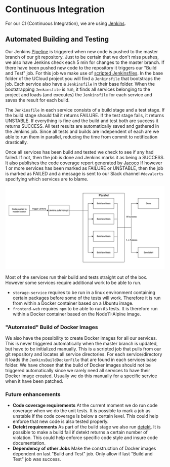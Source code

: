 # Continuous Integration

For our CI (Continuous Integration), we are using
[Jenkins](https://jenkins.io/).

## Automated Building and Testing

Our Jenkins [Pipeline](https://jenkins.io/doc/book/pipeline/) is triggered
when new code is pushed to the master branch of our git repository. Just to
be certain that we don't miss pushes, we also have Jenkins check each 5 min
for changes to the master branch. If there have been pushed new code to the
repository it triggers our "Build and Test" job. For this job we make use of
[scripted Jenkinsfiles](https://jenkins.io/doc/book/pipeline/jenkinsfile/).
In the base folder of the UCloud project you will find a `Jenkinsfile` that
bootstraps the job. Each service also have a `Jenkinsfile` in their base
folder. When the bootstrapping `Jenkinsfile` is run, it finds all services
belonging to the project and loads (and executes) the `Jenkinsfile` for each
service and saves the result for each build.

The `Jenkinsfile` in each service consists of a build stage and a test stage.
If the build stage should fail it returns FAILURE. If the test stage fails,
it returns UNSTABLE. If everything is fine and the build and test both are
success it returns SUCCESS. All test results are automatically saved and
gathered in the Jenkins job. Since all tests and builds are independent of
each are we able to run them in parallel, reducing the time from commit to
notification drastically.

Once all services has been build and tested we check to see if any had
failed. If not, then the job is done and Jenkins marks it as being a SUCCESS.
It also publishes the code coverage report generated by
[Jacoco](https://www.eclemma.org/jacoco/) If however 1 or more services has
been marked as FAILURE or UNSTABLE, then the job is marked as FAILED and a
message is sent to our Slack channel `#devalerts` specifying which services
are to blame.

![Jenkins Flow Chart](./wiki/JenkinsFlowChart.png)

Most of the services run their build and tests straight out of the box.
However some services require additional work to be able to run.

- `storage-service` requires to be run in a linux environment containing
certain packages before some of the tests will work. Therefore it is run from
within a Docker container based on a Ubuntu image. 
- `frontend-web` requires `npm` to be able to run its tests. It is therefore
run within a Docker container based on the Node11-Alpine image.

### "Automated" Build of Docker Images

We also have the possibility to create Docker images for all our services.
This is never triggered automatically when the master branch is updated, but
have to be initialized manually. This is a scripted job that pulls from our
git repository and locates all service directories. For each
service/directory it loads the `JenkinsBuildDockerFile` that are found in
each services base folder. We have chosen that the build of Docker images
should not be triggered automatically since we rarely need all services to
have their Docker image created. Usually we do this manually for a specific
service when it have been patched.

### Future enhancements

- **Code coverage requirements** At the current moment we do run code
coverage when we do the unit tests. It is possible to mark a job as unstable
if the code coverage is below a certain level. This could help enforce that
new code is also tested properly.
- **Detekt requirements** As part of the build stage we also run
[detekt](https://arturbosch.github.io/detekt/). It is possible to make a
build fail if detekt returns a certain number of violation. This could help
enforce specific code style and insure code documentation.
- **Dependency of other Jobs** Make the construction of Docker images
dependent on last "Build and Test" job. Only allow if last "Build and Test"
job was success.
